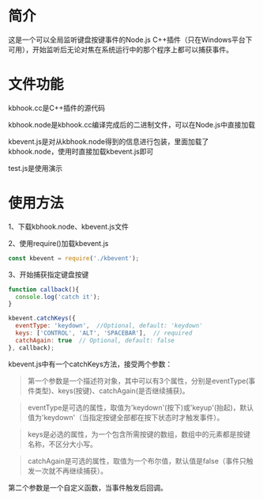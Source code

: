 # 简介
这是一个可以全局监听键盘按键事件的Node.js C++插件（只在Windows平台下可用），开始监听后无论对焦在系统运行中的那个程序上都可以捕获事件。

# 文件功能
kbhook.cc是C++插件的源代码

kbhook.node是kbhook.cc编译完成后的二进制文件，可以在Node.js中直接加载

kbevent.js是对从kbhook.node得到的信息进行包装，里面加载了kbhook.node，使用时直接加载kbevent.js即可

test.js是使用演示

# 使用方法
1、下载kbhook.node、kbevent.js文件

2、使用require()加载kbevent.js
```javascript
const kbevent = require('./kbevent');
```

3、开始捕获指定键盘按键
```javascript
function callback(){
  console.log('catch it');
}

kbevent.catchKeys({
  eventType: 'keydown',  //Optional, default: 'keydown'
  keys: ['CONTROL', 'ALT', 'SPACEBAR'],  // required
  catchAgain: true  // Optional, default: false
}, callback);
```

kbevent.js中有一个catchKeys方法，接受两个参数：
> 第一个参数是一个描述符对象，其中可以有3个属性，分别是eventType(事件类型)、keys(按键)、catchAgain(是否继续捕获)。

> eventType是可选的属性，取值为'keydown'(按下)或'keyup'(抬起)，默认值为'keydown'（当指定按键全部都在按下状态时才触发事件）。

> keys是必选的属性，为一个包含所需按键的数组，数组中的元素都是按键名称，不区分大小写。

> catchAgain是可选的属性，取值为一个布尔值，默认值是false（事件只触发一次就不再继续捕获）。


第二个参数是一个自定义函数，当事件触发后回调。
